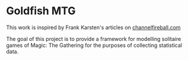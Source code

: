 Goldfish MTG
==========
This work is inspired by Frank Karsten's articles on [channelfireball.com](http://www.channelfireball.com/author/frank-karsten/) 

The goal of this project is to provide a framework for modelling solitaire games of Magic: The Gathering for the purposes of collecting statistical data.

